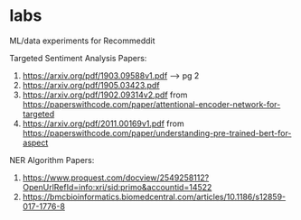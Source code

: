 # labs
ML/data experiments for Recommeddit

Targeted Sentiment Analysis Papers: 
1) https://arxiv.org/pdf/1903.09588v1.pdf --> pg 2
2) https://arxiv.org/pdf/1905.03423.pdf
3) https://arxiv.org/pdf/1902.09314v2.pdf from https://paperswithcode.com/paper/attentional-encoder-network-for-targeted
4) https://arxiv.org/pdf/2011.00169v1.pdf from https://paperswithcode.com/paper/understanding-pre-trained-bert-for-aspect

NER Algorithm Papers:
1) https://www.proquest.com/docview/2549258112?OpenUrlRefId=info:xri/sid:primo&accountid=14522
2) https://bmcbioinformatics.biomedcentral.com/articles/10.1186/s12859-017-1776-8
